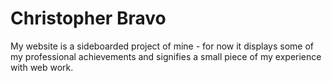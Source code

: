 # Christopher Bravo

My website is a sideboarded project of mine - for now it displays some of my professional achievements and signifies a small piece of my experience with web work.
